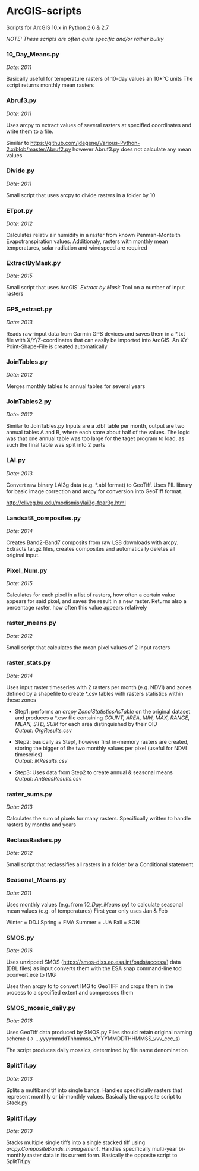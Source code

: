 # ArcGIS-scripts
Scripts for ArcGIS 10.x in Python 2.6 & 2.7

*NOTE: These scripts are often quite specific and/or rather bulky*


### 10_Day_Means.py

*Date: 2011*

Basically useful for temperature rasters of 10-day values an 10*°C units
The script returns monthly mean rasters


### Abruf3.py

*Date: 2011*

Uses arcpy to extract values of several rasters at specified coordinates and write them
to a file.

Similar to https://github.com/jdegene/Various-Python-2.x/blob/master/Abruf2.py however
Abruf3.py does not calculate any mean values


### Divide.py

*Date: 2011*

Small script that uses arcpy to divide rasters in a folder by 10


### ETpot.py

*Date: 2012*

Calculates relativ air humidity in a raster from known Penman-Monteith Evapotranspiration
values. Additionaly, rasters with monthly mean temperatures, solar radiation and windspeed
are required


### ExtractByMask.py

*Date: 2015*

Small script that uses ArcGIS' *Extract by Mask* Tool on a number of input rasters


### GPS_extract.py

*Date: 2013*

Reads raw-input data from Garmin GPS devices and saves them in a *.txt file with X/Y/Z-coordinates that 
can easily be imported into ArcGIS.  An XY-Point-Shape-File is created automatically


### JoinTables.py

*Date: 2012*

Merges monthly tables to annual tables for several years



### JoinTables2.py

*Date: 2012*

Similar to JoinTables.py 
Inputs are a .dbf table per month, output are two annual tables A and B, where each
store about half of the values.
The logic was that one annual table was too large for the taget program to load, as such the final table
was split into 2 parts


### LAI.py

*Date: 2013*

Convert raw binary LAI3g data (e.g. *.abl format) to GeoTiff. Uses PIL library for basic image correction
and arcpy for conversion into GeoTiff format.

http://cliveg.bu.edu/modismisr/lai3g-fpar3g.html


### Landsat8_composites.py

*Date: 2014*

Creates Band2-Band7 composits from raw LS8 downloads with arcpy. Extracts tar.gz files, creates composites and
automatically deletes all original input. 


### Pixel_Num.py

*Date: 2015*

Calculates for each pixel in a list of rasters, how often a certain value appears for said pixel,
and saves the result in a new raster. Returns also a percentage raster, how often this value appears
relatively


### raster_means.py

*Date: 2012*

Small script that calculates the mean pixel values of 2 input rasters


### raster_stats.py

*Date: 2014*

Uses input raster timeseries with 2 rasters per month (e.g. NDVI) and zones defined by a shapefile
to create *.csv tables with rasters statistics within these zones

- Step1: performs an *arcpy ZonalStatisticsAsTable* on the original dataset and produces a \*.csv file
	containing *COUNT, AREA, MIN, MAX, RANGE, MEAN, STD, SUM* for each area distinguished by their OID   
	*Output: OrgResults.csv*
	
- Step2: basically as Step1, however first in-memory rasters are created, storing the bigger of the two
	monthly values per pixel (useful for NDVI timeseries)   
	*Output: MResults.csv*
	
- Step3: Uses data from Step2 to create annual & seasonal means   
	*Output: AnSeasResults.csv*

### raster_sums.py

*Date: 2013*

Calculates the sum of pixels for many rasters. Specifically written to handle rasters by months and years


### ReclassRasters.py 

*Date: 2012*

Small script that reclassifies all rasters in a folder by a Conditional statement


### Seasonal_Means.py

*Date: 2011*

Uses monthly values (e.g. from *10_Day_Means.py*) to calculate seasonal mean values (e.g. of temperatures)
First year only uses Jan & Feb

Winter = DDJ
Spring = FMA
Summer = JJA
Fall = SON


### SMOS.py

*Date: 2016*

Uses unzipped SMOS (https://smos-diss.eo.esa.int/oads/access/) data (DBL files) as input
converts them with the ESA snap command-line tool pconvert.exe to IMG

Uses then arcpy to to convert IMG to GeoTIFF 
 and crops them in the process to a specified extent and compresses them


### SMOS_mosaic_daily.py
 
*Date: 2016*

Uses GeoTiff data produced by SMOS.py 
Files should retain original naming scheme (-> ...yyyymmddThhmmss_YYYYMMDDTHHMMSS_vvv_ccc_s)

The script produces daily mosaics, determined by file name denomination



### SplitTif.py

*Date: 2013*

Splits a multiband tif into single bands. Handles specificially rasters that represent monthly or bi-monthly
values. Basically the opposite script to Stack.py


### SplitTif.py

*Date: 2013*

Stacks multiple single tiffs into a single stacked tiff using *arcpy.CompositeBands_management*. Handles
specifically multi-year bi-monthly raster data in its current form. Basically the opposite script to SplitTif.py